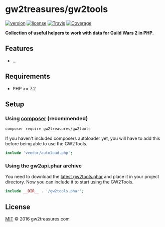 # gw2treasures/gw2tools

<!-- badges -->
[![version][packagist-badge]][packagist]
[![license][license-badge]][packagist]
[![Travis][travis-badge]][travis]
[![Coverage][coverage-badge]][coverage]

[packagist-badge]: https://img.shields.io/packagist/v/gw2treasures/gw2tools.svg?style=flat-square
[license-badge]: https://img.shields.io/packagist/l/gw2treasures/gw2tools.svg?style=flat-square
[travis-badge]: https://img.shields.io/travis/GW2Treasures/gw2tools/master.svg?style=flat-square
[coverage-badge]: https://img.shields.io/codecov/c/github/GW2Treasures/gw2tools/master.svg?style=flat-square
[packagist]: https://packagist.org/packages/gw2treasures/gw2tools
[travis]: https://travis-ci.org/GW2Treasures/gw2tools
[coverage]: https://codecov.io/github/GW2Treasures/gw2tools

**Collection of useful helpers to work with data for Guild Wars 2 in PHP**.

## Features
 - ...

## Requirements
 - PHP >= 7.2

## Setup

### Using [composer](https://getcomposer.org) (recommended)

```sh
composer require gw2treasures/gw2tools
```

If you haven't included composers autoloader yet,
you will have to add this before being able to use the GW2Tools.

```php
include 'vendor/autoload.php';
```

### Using the gw2api.phar archive

You need to download the [latest gw2tools.phar](https://github.com/GW2Treasures/gw2tools/releases/latest)
and place it in your project directory.
Now you can include it to start using the GW2Tools.

```php
include __DIR__ . '/gw2tools.phar';
```

## License

[MIT](LICENSE) © 2016 gw2treasures.com
